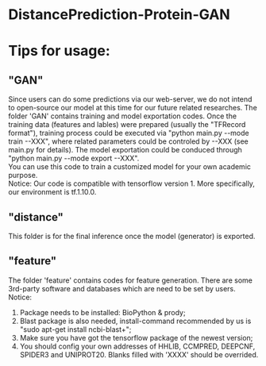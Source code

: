 # DistancePrediction-Protein-GAN

# Tips for usage:
## "GAN"
Since users can do some predictions via our web-server, we do not intend to open-source our model at this time for our future related researches. The folder 'GAN' contains training and model exportation codes. Once the training data (features and lables) were prepared (usually the "TFRecord format"), training process could be executed via "python main.py --mode train --XXX", where related parameters could be controled by --XXX (see main.py for details). The model exportation could be conduced through "python main.py --mode export --XXX". <br>
You can use this code to train a customized model for your own academic purpose. <br>
Notice: Our code is compatible with tensorflow version 1. More specifically, our environment is tf.1.10.0.
## "distance"
This folder is for the final inference once the model (generator) is exported.
## "feature"
The folder 'feature' contains codes for feature generation. There are some 3rd-party software and databases which are need to be set by users. Notice:
1. Package needs to be installed: BioPython & prody;
2. Blast package is also needed, install-command recommended by us is "sudo apt-get install ncbi-blast+";
3. Make sure you have got the tensorflow package of the newest version;
4. You should config your own addresses of HHLIB, CCMPRED, DEEPCNF, SPIDER3 and UNIPROT20. Blanks filled with 'XXXX' should be overrided.

